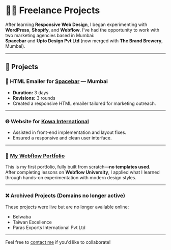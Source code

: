 # 🧑‍💻 Freelance Projects

After learning **Responsive Web Design**, I began experimenting with **WordPress**, **Shopify**, and **Webflow**. I’ve had the opportunity to work with two marketing agencies based in Mumbai:  
**Spacebar** and **Upto Design Pvt Ltd** (now merged with **The Brand Brewery**, Mumbai).

---

## 🔧 Projects

### 📧 HTML Emailer for [Spacebar](https://spacebar.in/) — Mumbai
- **Duration:** 3 days  
- **Revisions:** 3 rounds  
- Created a responsive HTML emailer tailored for marketing outreach.

---

### 🌐 Website for [Kowa International](https://kowaindia.com/)
- Assisted in front-end implementation and layout fixes.  
- Ensured a responsive and clean user interface.

---

### 💼 [My Webflow Portfolio](https://madhushree.webflow.io/)
This is my first portfolio, fully built from scratch—**no templates used**.  
After completing lessons on **Webflow University**, I applied what I learned through hands-on experimentation with modern design styles.

---

### ❌ Archived Projects (Domains no longer active)
These projects were live but are no longer available online:
- Belwaba  
- Taiwan Excellence  
- Paras Exports International Pvt Ltd

---

Feel free to [contact me](mailto:boylemadhushree@gmail.com) if you'd like to collaborate!
